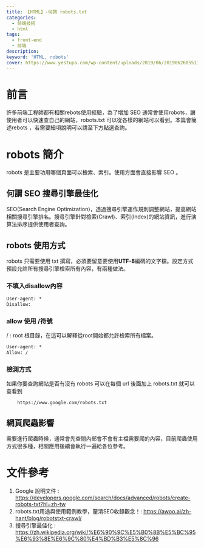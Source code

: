 ```yaml
---
title: 【HTML】-何謂 robots.txt 
categories: 
  - 前端技術
  - html
tags: 
  - front-end
  - 前端
description:
keyword: 'HTML, robots'
cover: https://www.yestupa.com/wp-content/uploads/2019/06/2019062605511781.png
---
```

# 前言
許多前端工程師都有相關rebots使用經驗，為了增加 SEO 通常會使用robots，讓使用者可以快速查自己的網站，robots.txt 可以從各樣的網站可以看到。本篇會簡述rebots ，若需要細項說明可以請至下方點選查詢。


# robots 簡介
robots 是主要功用哪個頁面可以檢索、索引。使用方面會直接影響 SEO 。

## 何謂 SEO 搜尋引擎最佳化
SEO(Search Engine Optimization)，透過搜尋引擎運作規則調整網站，提高網站相關搜尋引擎排名。搜尋引擎針對檢索(Crawl)、索引(Index)的網站資訊，進行演算法排序提供使用者查詢。

## robots 使用方式
robots 只需要使用 txt 撰寫，必須要留意要使用**UTF-8**編碼的文字檔。設定方式預設允許所有搜尋引擎檢索所有內容，有兩種做法。

### 不填入disallow內容
```txt
User-agent: *
Disallow:
```
### allow 使用 /符號
/ : root 根目錄，在這可以解釋從root開始都允許檢索所有檔案。
```txt
User-agent: *
Allow: /
```

### 檢測方式
如果你要查詢網站是否有沒有 robots 可以在每個 url 後面加上 robots.txt 就可以查看到
``` url
    https://www.google.com/robots.txt
```


## 網頁爬蟲影響
需要進行爬蟲時候，通常會先查閱內部會不會有主檔需要爬的內容，目前爬蟲使用方式很多種，相關應用後續會執行一遍給各位參考。


# 文件參考
1. Google 說明文件 : https://developers.google.com/search/docs/advanced/robots/create-robots-txt?hl=zh-tw
2. robots.txt用途與使用範例教學，釐清SEO收錄觀念！: https://awoo.ai/zh-hant/blog/robotstxt-crawl/
3. 搜尋引擎最佳化 : https://zh.wikipedia.org/wiki/%E6%90%9C%E5%B0%8B%E5%BC%95%E6%93%8E%E6%9C%80%E4%BD%B3%E5%8C%96
